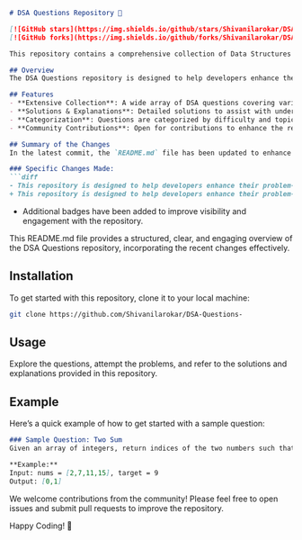 ```markdown
# DSA Questions Repository 🌟

[![GitHub stars](https://img.shields.io/github/stars/Shivanilarokar/DSA-Questions-?style=social)](https://github.com/Shivanilarokar/DSA-Questions-) 
[![GitHub forks](https://img.shields.io/github/forks/Shivanilarokar/DSA-Questions-?style=social)](https://github.com/Shivanilarokar/DSA-Questions-)

This repository contains a comprehensive collection of Data Structures and Algorithms (DSA) questions along with solutions and explanations to facilitate learning and practice for developers at all levels.

## Overview
The DSA Questions repository is designed to help developers enhance their problem-solving skills through a rich set of DSA questions categorized by difficulty and topic. This resource is ideal for anyone looking to improve their coding skills and prepare for technical interviews.

## Features
- **Extensive Collection**: A wide array of DSA questions covering various topics.
- **Solutions & Explanations**: Detailed solutions to assist with understanding.
- **Categorization**: Questions are categorized by difficulty and topic for easy navigation.
- **Community Contributions**: Open for contributions to enhance the repository further.

## Summary of the Changes
In the latest commit, the `README.md` file has been updated to enhance clarity and engagement with the repository:

### Specific Changes Made:
```diff
- This repository is designed to help developers enhance their problem-solving skills through a rich set of DSA questions categorized by difficulty and topic.
+ This repository is designed to help developers enhance their problem-solving skills through a wide array of Data Structures and Algorithms (DSA) questions.
```

- Additional badges have been added to improve visibility and engagement with the repository.

This README.md file provides a structured, clear, and engaging overview of the DSA Questions repository, incorporating the recent changes effectively.

## Installation
To get started with this repository, clone it to your local machine:
```bash
git clone https://github.com/Shivanilarokar/DSA-Questions-
```

## Usage
Explore the questions, attempt the problems, and refer to the solutions and explanations provided in this repository.

## Example
Here’s a quick example of how to get started with a sample question:
```markdown
### Sample Question: Two Sum
Given an array of integers, return indices of the two numbers such that they add up to a specific target.

**Example:**
Input: nums = [2,7,11,15], target = 9
Output: [0,1]
```

We welcome contributions from the community! Please feel free to open issues and submit pull requests to improve the repository.

Happy Coding! 🚀
```